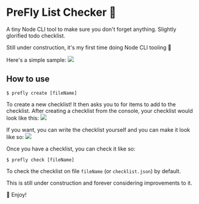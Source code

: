 # PreFly List Checker 📝
A tiny Node CLI tool to make sure you don't forget anything. Slightly glorified todo checklist.

Still under construction, it's my first time doing Node CLI tooling :wrench:

Here's a simple sample:
![](https://i.imgur.com/CuAyqD2.png)

## How to use
```
$ prefly create [fileName]
```
To create a new checklist! It then asks you to for items to add to the checklist. After creating a checklist from the console, your checklist would look like this:
![](https://i.imgur.com/HUdiqNz.png)

If you want, you can write the checklist yourself and you can make it look like so:
![](https://i.imgur.com/iy7yabZ.png)

Once you have a checklist, you can check it like so:
```
$ prefly check [fileName]
```
To check the checklist on file `fileName` (or `checklist.json`) by default.

This is still under construction and forever considering improvements to it. 

:dizzy: Enjoy! 
